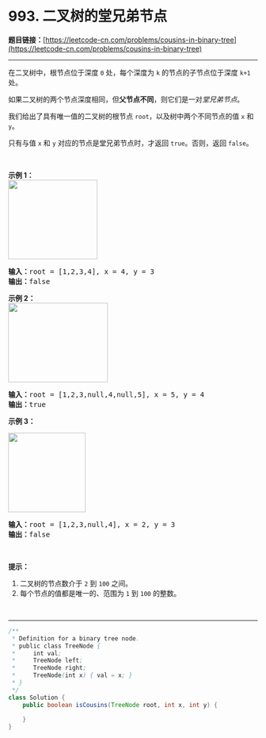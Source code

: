 # 993. 二叉树的堂兄弟节点

**题目链接：**[https://leetcode-cn.com/problems/cousins-in-binary-tree](https://leetcode-cn.com/problems/cousins-in-binary-tree)

---

<div class="content__1Y2H">
 <div class="notranslate">
  <p>在二叉树中，根节点位于深度 <code>0</code> 处，每个深度为 <code>k</code> 的节点的子节点位于深度 <code>k+1</code> 处。</p> 
  <p>如果二叉树的两个节点深度相同，但<strong>父节点不同</strong>，则它们是一对<em>堂兄弟节点</em>。</p> 
  <p>我们给出了具有唯一值的二叉树的根节点 <code>root</code>，以及树中两个不同节点的值 <code>x</code> 和 <code>y</code>。</p> 
  <p>只有与值 <code>x</code> 和 <code>y</code> 对应的节点是堂兄弟节点时，才返回 <code>true</code>。否则，返回 <code>false</code>。</p> 
  <p>&nbsp;</p> 
  <p><strong>示例 1：<br> <img style="height: 160px; width: 180px;" src="/aliyun-lc-upload/uploads/2019/02/16/q1248-01.png" alt=""></strong></p> 
  <pre class="language-text"><strong>输入：</strong>root = [1,2,3,4], x = 4, y = 3
<strong>输出：</strong>false
</pre> 
  <p><strong>示例 2：<br> <img style="height: 160px; width: 201px;" src="/aliyun-lc-upload/uploads/2019/02/16/q1248-02.png" alt=""></strong></p> 
  <pre class="language-text"><strong>输入：</strong>root = [1,2,3,null,4,null,5], x = 5, y = 4
<strong>输出：</strong>true
</pre> 
  <p><strong>示例 3：</strong></p> 
  <p><strong><img style="height: 160px; width: 156px;" src="/aliyun-lc-upload/uploads/2019/02/16/q1248-03.png" alt=""></strong></p> 
  <pre class="language-text"><strong>输入：</strong>root = [1,2,3,null,4], x = 2, y = 3
<strong>输出：</strong>false</pre> 
  <p>&nbsp;</p> 
  <p><strong>提示：</strong></p> 
  <ol> 
   <li>二叉树的节点数介于&nbsp;<code>2</code> 到&nbsp;<code>100</code>&nbsp;之间。</li> 
   <li>每个节点的值都是唯一的、范围为&nbsp;<code>1</code> 到&nbsp;<code>100</code>&nbsp;的整数。</li> 
  </ol> 
  <p>&nbsp;</p> 
 </div>
</div>

---

```java
/**
 * Definition for a binary tree node.
 * public class TreeNode {
 *     int val;
 *     TreeNode left;
 *     TreeNode right;
 *     TreeNode(int x) { val = x; }
 * }
 */
class Solution {
    public boolean isCousins(TreeNode root, int x, int y) {
        
    }
}
```